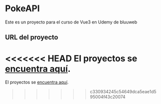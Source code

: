 # PokeAPI 

Este es un proyecto para el curso de Vue3 en Udemy de bluuweb

## URL del proyecto

<<<<<<< HEAD
El proyectos se [encuentra aquí](https://pokeapi-vue-3.netlify.app/).
=======
El proyectos se [encuentra aquí](https://vitejs.dev/config/).
>>>>>>> c330934245c54649dca5eae1d595004f43c20074

